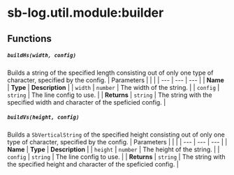 # sb-log.util.module:builder
## Functions
##### `buildHs(width, config)`
Builds a string of the specified length consisting out of only one type of character, specified by the config.
| Parameters |  |  | 
| --- | --- | --- |
| **Name** | **Type** | **Description** | 
| `width` | `number` | The width of the string. | 
| `config` | `string` | The line config to use. | 
| **Returns** | `string` | The string with the specified width and character of the speficied config. | 

##### `buildVs(height, config)`
Builds a `SbVerticalString` of the specified height consisting out of only one type of character, specified by the config.
| Parameters |  |  | 
| --- | --- | --- |
| **Name** | **Type** | **Description** | 
| `height` | `number` | The height of the string. | 
| `config` | `string` | The line config to use. | 
| **Returns** | `string` | The string with the specified height and character of the speficied config. | 


